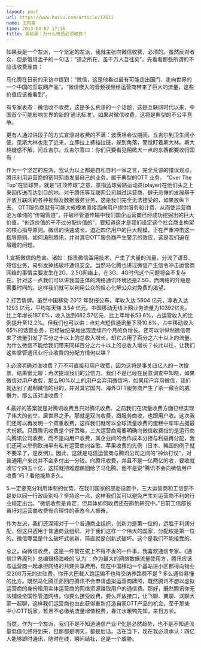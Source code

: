 ```yaml
---
layout: post
url: https://www.huxiu.com/article/12611
name: 王雨豪
time: 2013-04-07 17:16
title: 高级黑：为什么微信必须收费？
---
```

如果我是一个左派，一个坚定的左派，我就主张向微信收费，必须的。虽然反对者众，但是借用孟子的一句话：“道之所在，虽千万人吾往矣”。先看看那些所谓的不应该收费理由：

马化腾在日前的采访中提到：“微信，这是他看过最有可能走出国门、走向世界的一个中国的互联网产品”。“微信嵌入的音频视频给运营商带来了巨大的流量，这些价值应该被看到”。

有专家表态：微信收不收费，这是多么荒谬的一个话题，这是互联网时代以来，中国首个可能影响世界的新的‘通讯标准’。如果对微信收费，这将是典型的不公平竞争。

更有人通过讲段子的方式宣泄对收费的不满：波茨坦会议期间，丘吉尔到卫生间小便，见斯大林也走了近来，立即拉上裤裆拉链，躲到角落，警觉盯着斯大林。斯大林疑惑不解，问丘吉尔。丘吉尔答曰：你们只要看见稍微大一点的东西都要收归国有！

作为一个坚定的左派，我认为以上都是自私自利一家之言，完全荒谬的错误观点。腾讯利用运营商的宽带网络发展自己的业务，属于典型的OTT 业务。 “Over The Top”在篮球界，就是“过顶传球”之意，意指蓝球旁路运动员(player)在他们头之上来回传送而达到目的地。对于腾讯等互联网公司越过运营商，肆无忌惮的发展基于开放互联网的各种视频及数据服务业务，这是我们完全无法接受的，如果放纵下去， OTT服务商就有可能大规模地直接面向用户提供服务和计费，从而使运营商沦为单纯的“传输管道”，并破坏管道传输中我们国企运营商已经成功挖掘出的巨大价值。“创造价值的干不过分配价值的”，要知道这才是我们设定这个社会商业构架的核心指导原则。微信的快速成长，迫近四亿用户的巨大规模，正在严重冲击这一指导原则。如何遏制腾讯，并对其它OTT服务商产生警示的效应，这是我们迫在眉睫的问题。

1.宣扬微信的危害。诸如：指责微信滥用技术，产生了大量的流量，分流了语音、短信业务，易引发掉线破坏通讯安全。当然马化腾也讲过微信产生信令冲击运营商网络的事情主要发生在2G、2.5G网络上，在3G、4G时代这个问题将会不复存在。针对这一点我们可以讲我国主体的网络通讯环境还是2.5G，而网络的升级是需要时间的。这样我们就可以利用公众的担心化解公众对免费的渴望。

2.打苦情牌。虽然中国移动 2012 年财报公布，年收入达 5604 亿元，净收入达 1293 亿元，平均每天赚 3.54 亿元。中国移动无线上网业务流量为10392亿兆，比上年增长187.6%，收入达到682.57亿元，比上年增长53.6%，占运营收入的比例提升至12.2%。但我们也可以讲：点对点短信通讯量下滑10.6%，占中移动收入65%的话音业务，已经破纪录地出现连续四个月的负增长。还可以讲纵然微信带来了流量引发了百分之十以上的总收入增长，却它占用了百分之六十以上的流量。为什么微信不能给我们带来同样百分之六十以上的总收入增长？长此以往，让我们这些掌管通讯业行业收费的分配方情何以堪？

3.必须明确对谁收费？万不可直接和用户收费，因为这将是事关四亿人的一次投票，结果很无聊：再次提现我们的公信力。我们不是已经在民意调查中知晓，如果微信对用户收费，那么90%以上的用户会弃用微信吗，如果用户弃用微信，我们就达到了遏制微信的目的，并对其它国内、海外OTT服务商产生了杀一儆百的威慑力。那么该对谁收费？

4.最好的答案就是对腾讯收费且只对腾讯收费。之前我们在流量收费方面已经实现了伟大的创举，居世界之矛。那就是双向收费，跟服务商收，也跟用户收。这次我们还可以再发明一个双重收费，这样我们就可以全球流量收费的蛋糕中牢牢占据最大份额。只跟腾讯收费是个好策略，三大运营商需要明确向微信收费指的是运行商向腾讯公司收费，而不是向用户收费，属企业间的合作成本分担与利益再分配，我们还可以举例欧洲早有私有运营商向谷歌、苹果收费的先例（日本、韩国的例子就不要举了，是反例）。因此，这就是电信运营商与腾讯公司之间的“神仙打仗”，对普通用户来说并不会多付出一分钱。向腾讯收费，并且不是一亿两亿的收，要收就收它个四五十亿，这样就把难题踢回给了马化腾。他不是说“腾讯不会向微信用户收费”吗？看他能熬多久。

5.一定要充分利用体制的优势。在我们国家的部委设置中，三大运营商和工信部不是处以同一行政级别吗？坚持这一点，这样我们就可以避免产生对运营商不利的行业规定出台。“微信收费是肯定，但具体如何收费还在斟酌研究中。”日前工信部长苗圩对运营商收费有合理性的表态令人振奋。

作为左派，我们还深知对于一个普通商业组织，创新力是第一位的，远胜于利润分配，但这只适用于普通商业组织。对于我们这样一个伟大的国家，分配权是第一位的。微信哪里是什么破坏式创新，简直就是创新式破坏。这个是我们不能接受的。

总之，向微信收费，这是一件箭在弦上不得不发的一件事。我喜欢通信专家、《通信世界周刊》总编辑杨海峰的‘认为’：作为最大的网络数据流量使用方，腾讯应该与运营商一起承担网络的共建共享费用，现在中国移动一个基站进小区都得向物业交200万元的进驻费，你开大巴载人跑运输不也得交纳养路费不是？多么通俗易懂的比方。既然马化腾正面回应腾讯不会申请虚拟运营商牌照，既然腾讯不想以虚拟运营商的身份租用实体运营商的网络资源赚取用户的通信费。那好，既然腾讯你无法铺设全国性管道网络，你要么接受收费，要么开放接口，让飞聊、翼聊、沃聊大家一起聊，这样我们运营商也由此获得重新打造自家OTT产品的机会。至于那些中小OTT玩家，暂且不必缴纳流量增值税费，春江水暖鸭先知，来日方长。

当然，作为一个左派，我们不是不知道通信产业IP化是必然趋势，也不是不知道流量低值化终将到来，但那都是明天，都是后话。活在当下，现在我必须承认：四亿人能够即时通讯，随时在线，瞬间结社，这是一个威胁。

